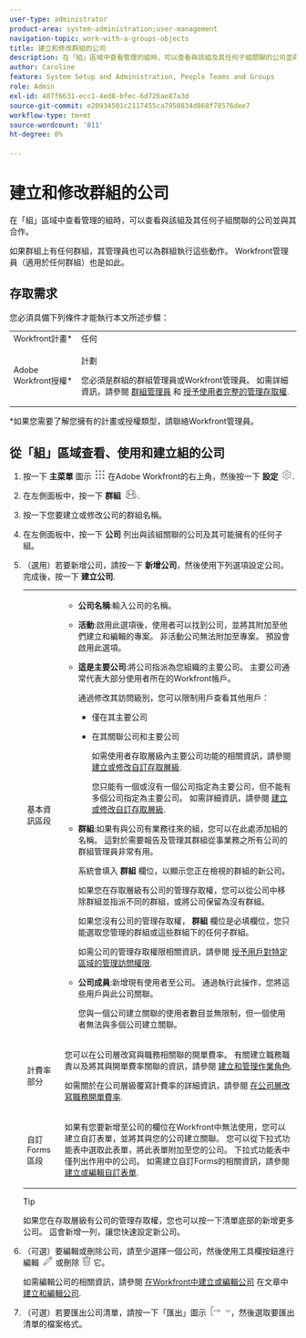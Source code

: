 ```yaml
---
user-type: administrator
product-area: system-administration;user-management
navigation-topic: work-with-a-groups-objects
title: 建立和修改群組的公司
description: 在「組」區域中查看管理的組時，可以查看與該組及其任何子組關聯的公司並與其合作。
author: Caroline
feature: System Setup and Administration, People Teams and Groups
role: Admin
exl-id: 407f6631-ecc1-4ed8-bfec-6d726ae87a3d
source-git-commit: e20934501c2117455ca7950834d868f78576dee7
workflow-type: tm+mt
source-wordcount: '811'
ht-degree: 0%

---
```


# 建立和修改群組的公司

在「組」區域中查看管理的組時，可以查看與該組及其任何子組關聯的公司並與其合作。

如果群組上有任何群組，其管理員也可以為群組執行這些動作。 Workfront管理員（適用於任何群組）也是如此。

## 存取需求

您必須具備下列條件才能執行本文所述步驟：

<table style="table-layout:auto"> 
 <col> 
 <col> 
 <tbody> 
  <tr> 
   <td role="rowheader">Workfront計畫*</td> 
   <td>任何</td> 
  </tr> 
  <tr> 
   <td role="rowheader">Adobe Workfront授權*</td> 
   <td> <p>計劃 </p> <p>您必須是群組的群組管理員或Workfront管理員。 如需詳細資訊，請參閱 <a href="../../../administration-and-setup/manage-groups/group-roles/group-administrators.md" class="MCXref xref" data-mc-variable-override="">群組管理員</a> 和 <a href="../../../administration-and-setup/add-users/configure-and-grant-access/grant-a-user-full-administrative-access.md" class="MCXref xref" data-mc-variable-override="">授予使用者完整的管理存取權</a>.</p> </td> 
  </tr> 
 </tbody> 
</table>

&#42;如果您需要了解您擁有的計畫或授權類型，請聯絡Workfront管理員。

## 從「組」區域查看、使用和建立組的公司

1. 按一下 **主菜單** 圖示 ![](assets/main-menu-icon.png) 在Adobe Workfront的右上角，然後按一下 **設定** ![](assets/gear-icon-settings.png).

1. 在左側面板中，按一下 **群組** ![](assets/groups-icon.png).

1. 按一下您要建立或修改公司的群組名稱。
1. 在左側面板中，按一下 **公司** 列出與該組關聯的公司及其可能擁有的任何子組。
1. （選用）若要新增公司，請按一下 **新增公司**，然後使用下列選項設定公司。 完成後，按一下 **建立公司**.

   <table style="table-layout:auto"> 
    <col> 
    <col> 
    <tbody> 
     <tr> 
      <td role="rowheader">基本資訊區段</td> 
      <td> 
       <ul> 
        <li> <p><b>公司名稱</b>:輸入公司的名稱。</p> </li> 
        <li> <p><b>活動</b>:啟用此選項後，使用者可以找到公司，並將其附加至他們建立和編輯的專案。 非活動公司無法附加至專案。 預設會啟用此選項。</p> </li> 
        <li> <p><b>這是主要公司</b>:將公司指派為您組織的主要公司。 主要公司通常代表大部分使用者所在的Workfront帳戶。</p> <p>通過修改其訪問級別，您可以限制用戶查看其他用戶：</p> 
         <ul> 
          <li>僅在其主要公司</li> 
          <li> <p>在其關聯公司和主要公司</p> <p>如需使用者存取層級內主要公司功能的相關資訊，請參閱 <a href="../../../administration-and-setup/add-users/configure-and-grant-access/create-modify-access-levels.md" class="MCXref xref" data-mc-variable-override="">建立或修改自訂存取層級</a>.</p> <p>您只能有一個或沒有一個公司指定為主要公司，但不能有多個公司指定為主要公司。 如需詳細資訊，請參閱 <a href="../../../administration-and-setup/add-users/configure-and-grant-access/create-modify-access-levels.md" class="MCXref xref" data-mc-variable-override="">建立或修改自訂存取層級</a>.</p> </li> 
         </ul> </li> 
        <li> <p><b>群組</b>:如果有與公司有業務往來的組，您可以在此處添加組的名稱。 這對於需要報告及管理其群組從事業務之所有公司的群組管理員非常有用。</p> <p data-mc-conditions="SnippetConditions-wf-groups.groups">系統會填入 <strong>群組</strong> 欄位，以顯示您正在檢視的群組的新公司。</p> <p data-mc-conditions="SnippetConditions-wf-groups.groups">如果您在存取層級有公司的管理存取權，您可以從公司中移除群組並指派不同的群組，或將公司保留為沒有群組。</p> <p data-mc-conditions="SnippetConditions-wf-groups.groups">如果您沒有公司的管理存取權， <strong>群組</strong> 欄位是必填欄位，您只能選取您管理的群組或這些群組下的任何子群組。</p> <p data-mc-conditions="SnippetConditions-wf-groups.groups">如需公司的管理存取權限相關資訊，請參閱 <a href="../../../administration-and-setup/add-users/configure-and-grant-access/grant-users-admin-access-certain-areas.md" class="MCXref xref" data-mc-variable-override="">授予用戶對特定區域的管理訪問權限</a>.</p> </li> 
        <li> <p><b>公司成員</b>:新增現有使用者至公司。 通過執行此操作，您將這些用戶與此公司關聯。</p> <p>您與一個公司建立關聯的使用者數目並無限制，但一個使用者無法與多個公司建立關聯。</p> </li> 
       </ul> </td> 
     </tr> 
     <tr> 
      <td role="rowheader">計費率部分</td> 
      <td> <p>您可以在公司層改寫與職務相關聯的開單費率。 有關建立職務職責以及將其與開單費率關聯的資訊，請參閱 <a href="../../../administration-and-setup/set-up-workfront/organizational-setup/create-manage-job-roles.md" class="MCXref xref" data-mc-variable-override="">建立和管理作業角色</a>.</p> <p>如需關於在公司層級覆寫計費率的詳細資訊，請參閱 <a href="../../../administration-and-setup/set-up-workfront/organizational-setup/override-job-role-billing-rates-company-level.md" class="MCXref xref" data-mc-variable-override="">在公司層改寫職務開單費率</a>.</p> </td> 
     </tr> 
     <tr> 
      <td role="rowheader">自訂Forms區段</td> 
      <td> <p>如果有您要新增至公司的欄位在Workfront中無法使用，您可以建立自訂表單，並將其與您的公司建立關聯。 您可以從下拉式功能表中選取此表單，將此表單附加至您的公司。 下拉式功能表中僅列出作用中的公司。 如需建立自訂Forms的相關資訊，請參閱 <a href="../../../administration-and-setup/customize-workfront/create-manage-custom-forms/create-or-edit-a-custom-form.md" class="MCXref xref" data-mc-variable-override="">建立或編輯自訂表單</a>. </p> </td> 
     </tr> 
    </tbody> 
   </table>

   >[!TIP]
   >
   >如果您在存取層級有公司的管理存取權，您也可以按一下清單底部的新增更多公司。 這會新增一列，讓您快速設定新公司。

1. （可選）要編輯或刪除公司，請至少選擇一個公司，然後使用工具欄按鈕進行編輯 ![](assets/edit-icon.png) 或刪除 ![](assets/delete.png) 它。

   如需編輯公司的相關資訊，請參閱 [在Workfront中建立或編輯公司](../../../administration-and-setup/set-up-workfront/organizational-setup/create-and-edit-companies.md#adding-a-company-to-workfront) 在文章中 [建立和編輯公司](../../../administration-and-setup/set-up-workfront/organizational-setup/create-and-edit-companies.md).

1. （可選）若要匯出公司清單，請按一下「匯出」圖示 ![](assets/export.png)，然後選取要匯出清單的檔案格式。
